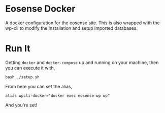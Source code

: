 # Eosense Docker
A docker configuration for the eosense site. This is also wrapped with the wp-cli to modify the installation and setup imported databases.

# Run It
Getting `docker` and `docker-compose` up and running on your machine, then you can execute it with,

```
bash ./setup.sh
```

From here you can set the alias,

```
alias wpcli-docker="docker exec eosense-wp wp"
```

And you're set!
